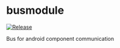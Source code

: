# busmodule

[![Release](https://jitpack.io/v/AllBus/busmodule.svg)](https://jitpack.io/#AllBus/busmodule)

Bus for android component communication
